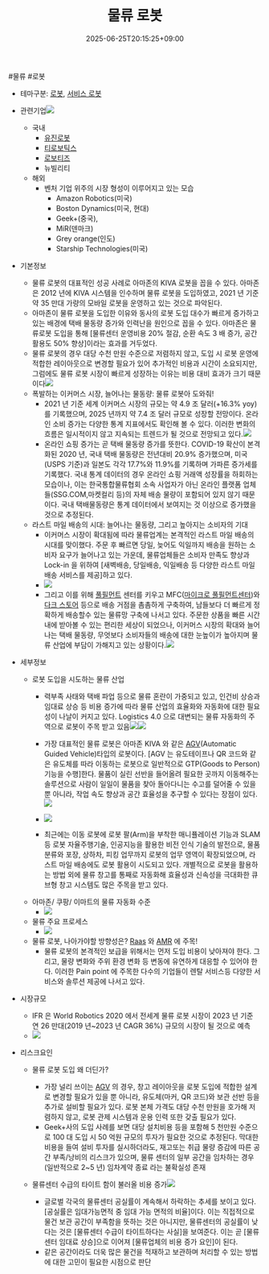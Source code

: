 ﻿---
title: "물류 로봇"
date: 2025-06-25T20:15:25+09:00
lastmod: 2025-06-25T20:15:25+09:00
type: docs
sidebar:
  open: true
weight: 10
---
<div style="display:none">
  <meta property="article:published_time" content="2025-06-25T11:15:25Z" />
  <meta property="article:modified_time" content="2025-06-25T11:15:25Z" />
</div>
#물류 #로봇

- 테마구분: [로봇](/industry-study/로봇/), [서비스 로봇](/industry-study/서비스-로봇/)

- 관련기업![](https://i.imgur.com/aFhoTeK.png)

	- 국내
		- [유진로봇](/industry-study/유진로봇/)
		- [티로보틱스](/industry-study/티로보틱스/)
		- [로보티즈](/industry-study/로보티즈/)
		- 뉴빌리티 
	- 해외
		- 벤처 기업 위주의 시장 형성이 이루어지고 있는 모습
			- Amazon Robotics(미국)
			- Boston Dynamics(미국, 현대)
			- Geek+(중국),
			- MiR(덴마크)
			- Grey orange(인도)
			- Starship Technologies(미국)

- 기본정보
	- 물류 로봇의 대표적인 성공 사례로 아마존의 KIVA 로봇을 꼽을 수 있다. 아마존은 2012 년에 KIVA 시스템을 인수하며 물류 로봇을 도입하였고, 2021 년 기준 약 35 만대 가량의 모바일 로봇을 운영하고 있는 것으로 파악된다. 
	- 아마존이 물류 로봇을 도입한 이유와 동사의 로봇 도입 대수가 빠르게 증가하고 있는 배경에 택배 물동량 증가와 인력난을 원인으로 꼽을 수 있다. 아마존은 물류로봇 도입을 통해 [물류센터 운영비용 20% 절감, 순환 속도 3 배 증가, 공간 활용도 50% 향상]이라는 효과를 거두었다. 
	- 물류 로봇의 경우 대당 수천 만원 수준으로 저렴하지 않고, 도입 시 로봇 운영에 적합한 레이아웃으로 변경할 필요가 있어 추가적인 비용과 시간이 소요되지만, 그럼에도 물류 로봇 시장이 빠르게 성장하는 이유는 비용 대비 효과가 크기 때문이다![](https://i.imgur.com/D4TAUE1.png)
	- 폭발하는 이커머스 시장, 늘어나는 물동량: 물류 로봇아 도와줘!
		- 2021 년 기준 세계 이커머스 시장의 규모는 약 4.9 조 달러(+16.3% yoy)를 기록했으며, 2025 년까지 약 7.4 조 달러 규모로 성장할 전망이다. 온라인 소비 증가는 다양한 통계 지표에서도 확인해 볼 수 있다. 이러한 변화의 흐름은 일시적이지 않고 지속되는 트렌드가 될 것으로 전망되고 있다.![](https://i.imgur.com/JshZFwB.png)
		-  온라인 쇼핑 증가는 곧 택배 물동량 증가를 뜻한다. COVID-19 확산이 본격화된 2020 년, 국내 택배 물동량은 전년대비 20.9% 증가했으며, 미국(USPS 기준)과 일본도 각각 17.7%와 11.9%를 기록하며 가파른 증가세를 기록했다. 국내 통계 데이터의 경우 온라인 쇼핑 거래액 성장률을 하회하는 모습이나, 이는 한국통합물류협회 소속 사업자가 아닌 온라인 플랫폼 업체들(SSG.COM,마켓컬리 등)의 자체 배송 물량이 포함되어 있지 않기 때문이다. 국내 택배물동량은 통계 데이터에서 보여지는 것 이상으로 증가했을 것으로 추정된다.
	- 라스트 마일 배송의 시대: 늘어나는 물동량, 그리고 높아지는 소비자의 기대
		- 이커머스 시장이 확대됨에 따라 물류업계는 본격적인 라스트 마일 배송의 시대를 맞이했다. 주문 후 빠르면 당일, 늦어도 익일까지 배송을 원하는 소비자 요구가 늘어나고 있는 가운데, 물류업체들은 소비자 만족도 향상과 Lock-in 을 위하여 [새벽배송, 당일배송, 익일배송 등 다양한 라스트 마일배송 서비스를 제공]하고 있다. 
		- ![](https://i.imgur.com/SA7XYdf.png)
		- 그리고 이를 위해 [풀필먼트](/industry-study/풀필먼트/) 센터를 키우고 MFC([마이크로 풀필먼트센터](/industry-study/마이크로-풀필먼트센터/))와 [다크 스토어](/industry-study/다크-스토어/) 등으로 배송 거점을 촘촘하게 구축하여, 남들보다 더 빠르게 정확하게 배송할수 있는 물류망 구축에 나서고 있다. 주문한 상품을 빠른 시간 내에 받아볼 수 있는 편리한 세상이 되었으나, 이커머스 시장의 확대와 늘어나는 택배 물동량, 무엇보다 소비자들의 배송에 대한 눈높이가 높아지며 물류 산업에 부담이 가해지고 있는 상황이다.![](https://i.imgur.com/lmh9DbP.png)

- 세부정보
	- 로봇 도입을 시도하는 물류 산업
		- 력부족 사태와 택배 파업 등으로 물류 혼란이 가중되고 있고, 인건비 상승과 임대료 상승 등 비용 증가에 따라 물류 산업의 효율화와 자동화에 대한 필요성이 나날이 커지고 있다. Logistics 4.0 으로 대변되는 물류 자동화의 주역으로 로봇이 주목 받고 있음![](https://i.imgur.com/YdHRkr1.png)![](https://i.imgur.com/K8mQzsM.png)

		- 가장 대표적인 물류 로봇은 아마존 KIVA 와 같은 [AGV](/industry-study/agv/)(Automatic Guided Vehicle)타입의 로봇이다. [AGV 는 유도테이프나 QR 코드와 같은 유도체를 따라 이동하는 로봇으로 일반적으로 GTP(Goods to Person) 기능을 수행]한다. 물품이 실린 선반을 들어올려 필요한 곳까지 이동해주는 솔루션으로 사람이 일일이 물품을 찾아 돌아다니는 수고를 덜어줄 수 있을 뿐 아니라, 작업 속도 향상과 공간 효율성을 추구할 수 있다는 장점이 있다.![](https://i.imgur.com/EzU6PFR.png)
		- ![](https://i.imgur.com/q9N99AD.png)
		- 최근에는 이동 로봇에 로봇 팔(Arm)을 부착한 매니퓰레이션 기능과 SLAM 등 로봇 자율주행기술, 인공지능을 활용한 비전 인식 기술의 발전으로, 물품 분류와 포장, 상하차, 피킹 업무까지 로봇의 업무 영역이 확장되었으며, 라스트 마일 배송에도 로봇 활용이 시도되고 있다. 개별적으로 로봇을 활용하는 방법 외에 물류 창고를 통째로 자동화해 효율성과 신속성을 극대화한 큐브형 창고 시스템도 많은 주목을 받고 있다.
	- 아마존/ 쿠팡/ 이마트의 물류 자동화 수준
		- ![](https://i.imgur.com/YX9tcmY.png)
	- 물류 주요 프로세스
		- ![](https://i.imgur.com/EKGUH4n.png)
	- 물류 로봇, 나아가야할 방향성은? [Raas](/industry-study/raas/) 와 [AMR](/industry-study/amr/) 에 주목!
		- 물류 로봇의 본격적인 보급을 위해서는 먼저 도입 비용이 낮아져야 한다. 그리고, 물량 변화와 주위 환경 변화 등 변동에 유연하게 대응할 수 있어야 한다. 이러한 Pain point 에 주목한 다수의 기업들이 렌탈 서비스등 다양한 서비스와 솔루션 제공에 나서고 있다. 

- 시장규모
	- IFR 은 World Robotics 2020 에서 전세계 물류 로봇 시장이 2023 년 기준 연 26 만대(2019 년~2023 년 CAGR 36%) 규모의 시장이 될 것으로 예측
	- ![](https://i.imgur.com/ry55zFg.png)

- 리스크요인
	- 물류 로봇 도입 왜 더딘가?
		- 가장 널리 쓰이는 [AGV](/industry-study/agv/) 의 경우, 창고 레이아웃을 로봇 도입에 적합한 설계로 변경할 필요가 있을 뿐 아니라, 유도체(마커, QR 코드)와 보관 선반 등을 추가로 설비할 필요가 있다. 로봇 본체 가격도 대당 수천 만원을 호가해 저렴하지 않고, 로봇 관제 시스템과 운용 인력 또한 갖출 필요가 있다.
		- Geek+사의 도입 사례를 보면 대당 설치비용 등을 포함해 5 천만원 수준으로 100 대 도입 시 50 억원 규모의 투자가 필요한 것으로 추정된다. 막대한 비용을 들여 설비 투자를 실시하더라도, 재고또는 취급 물량 증감에 따른 공간 부족/낭비의 리스크가 있으며, 물류 센터의 일부 공간을 임차하는 경우(일반적으로 2~5 년) 임차계약 종료 라는 불확실성 존재
	- 물류센터 수급의 타이트 함이 불러올 비용 증가![](https://i.imgur.com/8s4919D.png)

		- 글로벌 각국의 물류센터 공실률이 계속해서 하락하는 추세를 보이고 있다. [공실률은 임대가능면적 중 임대 가능 면적의 비율]이다. 이는 직접적으로 물건 보관 공간이 부족함을 뜻하는 것은 아니지만, 물류센터의 공실률이 낮다는 것은 [물류센터 수급이 타이트하다는 사실]을 보여준다. 이는 곧 [물류센터 임대료 상승]으로 이어져 [물류업체의 비용 증가 요인]이 된다. 
		- 같은 공간이라도 더욱 많은 물건을 적재하고 보관하며 처리할 수 있는 방법에 대한 고민이 필요한 시점으로 판단

